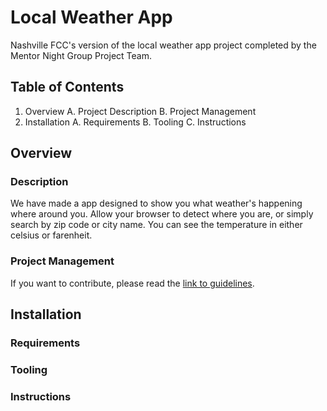 # Local Weather App

Nashville FCC's version of the local weather app project completed by the Mentor Night Group Project Team.

## Table of Contents

1. Overview
   A. Project Description
   B. Project Management
1. Installation
   A. Requirements
   B. Tooling
   C. Instructions

## Overview
### Description

We have made a app designed to show you what weather's happening where around you. Allow your browser to detect where you are, or simply search by zip code or city name.  You can see the temperature in either celsius or farenheit. 

### Project Management

If you want to contribute, please read the [link to guidelines](http://google.com). 

## Installation
### Requirements
### Tooling
### Instructions
